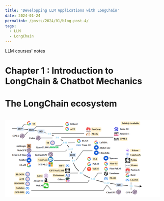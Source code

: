 ```yaml
---
title: 'Developping LLM Applications with LongChain'
date: 2024-01-24
permalink: /posts/2024/01/blog-post-4/
tags:
  - LLM
  - LongChain
---
```

LLM courses' notes


Chapter 1 : Introduction to LongChain & Chatbot Mechanics
======

The LongChain ecosystem 
======

<br/><img src='/images/llm.png'>
